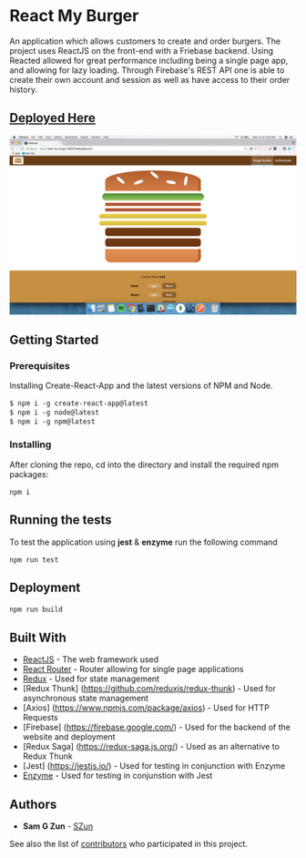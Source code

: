 # React My Burger

An application which allows customers to create and order burgers. The project uses ReactJS on the front-end with a Friebase backend. Using Reacted allowed for great performance including being a single page app, and allowing for lazy loading. Through Firebase's REST API one is able to create their own account and session as well as have access to their order history.

## [Deployed Here](https://react-my-burger-2020f.firebaseapp.com/)

![](./rmb.png)

## Getting Started

### Prerequisites

Installing Create-React-App and the latest versions of NPM and Node.

```
$ npm i -g create-react-app@latest
$ npm i -g node@latest
$ npm i -g npm@latest
```

### Installing

After cloning the repo, cd into the directory and install the required npm packages:


```
npm i
```

## Running the tests
To test the application using **jest** & **enzyme** run the following command

```
npm run test
```

## Deployment

```
npm run build
```

## Built With

* [ReactJS](https://reactjs.org/) - The web framework used
* [React Router](https://www.npmjs.com/package/react-router-dom) - Router allowing for single page applications
* [Redux](https://redux.js.org/) - Used for state management
* [Redux Thunk] (https://github.com/reduxjs/redux-thunk) - Used for asynchronous state management
* [Axios] (https://www.npmjs.com/package/axios) - Used for HTTP Requests
* [Firebase] (https://firebase.google.com/) - Used for the backend of the website and deployment
* [Redux Saga] (https://redux-saga.js.org/) - Used as an alternative to Redux Thunk
* [Jest] (https://jestjs.io/) - Used for testing in conjunction with Enzyme
* [Enzyme](http://airbnb.io/enzyme/) - Used for testing in conjunstion with Jest

## Authors

* **Sam G Zun** - [SZun](https://github.com/SZun)

See also the list of [contributors](https://github.com/your/project/contributors) who participated in this project.
